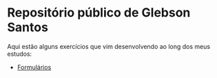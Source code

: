 # Repositório público de Glebson Santos
Aqui estão alguns exercícios que vim desenvolvendo ao long dos meus estudos:

* [Formulários](https://santos-glebson.github.io/formularios/index.html)
